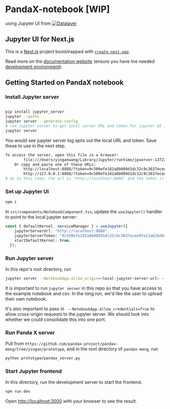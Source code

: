# PandaX-notebook [WIP]

using Jupyter UI from 
[![Datalayer](https://assets.datalayer.tech/datalayer-25.svg)](https://datalayer.io)


##  Jupyter UI for Next.js
This is a [Next.js](https://nextjs.org/) project bootstrapped with [`create-next-app`](https://github.com/vercel/next.js/tree/canary/packages/create-next-app).

Read more on the [documentation website](https://jupyter-ui.datalayer.tech/docs/examples/next-js) (ensure you have tne needed [development environment](https://jupyter-ui.datalayer.tech/docs/develop/setup)).

## Getting Started on PandaX notebook

### Install Jupyter server
```bash

pip install jupyter_server
jupyter --paths
jupyter server --generate-config
# run jupyter server to get local server URL and token for jupyter UI in the next step
jupyter server
```
You would see jupyter server log spits out the local URL and token. Save these to use in the next step.

```bash
To access the server, open this file in a browser:
        file:///Users/yinganwang/Library/Jupyter/runtime/jpserver-13723-open.html
    Or copy and paste one of these URLs:
        http://localhost:8888/?token=9c500efe182a8b089d1dc32c9c3637ecee9fa11a62bd0a09
        http://127.0.0.1:8888/?token=9c500efe182a8b089d1dc32c9c3637ecee9fa11a62bd0a09
# So in this case, the url is "http://localhost:8888" and the token is "9c500efe182a8b089d1dc32c9c3637ecee9fa11a62bd0a09"
```

### Set up Jupyter UI

```bash
npm i
```

In `src/components/NotebookComponent.tsx`, update the `useJupyter()` handler to point to the local jupyter server: 

```typescript
const { defaultKernel, serviceManager } = useJupyter({
    jupyterServerUrl: "http://localhost:8888",
    jupyterServerToken: "9c500efe182a8b089d1dc32c9c3637ecee9fa11a62bd0a09",
    startDefaultKernel: true,
  });
```


### Run Jupyter server

In this repo's root directory, run
```bash
jupyter server --NotebookApp.allow_origin=<local-jupyter-server-url> --NotebookApp.token=<local-jupyter-server-token> --NotebookApp.allow_credentials=True
```

It is important to run `jupyter server` in this repo so that you have access to the example notebook and csv. In the long run, we'd like the user to upload their own notebook.

It's also important to pass in ` --NotebookApp.allow_credentials=True` to allow cross-origin requests to the jupyter server. We should look into whether we could consolidate this into one port.

### Run Panda X server

Pull from `https://github.com/pandax-project/pandax-meng/tree/yingan/prototype`, and in the root directory of `pandax-meng`, run

```bash
python prototype/pandax_server.py
```

### Start Jupyter frontend

In this directory, run the development server to start the frontend.

```bash
npm run dev
```

Open [http://localhost:3000](http://localhost:3000) with your browser to see the result.
